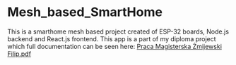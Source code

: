# Mesh_based_SmartHome
This is a smarthome mesh based project created of ESP-32 boards, Node.js backend and React.js frontend. This app is a part of my diploma project which full documentation can be seen here:
[Praca Magisterska Żmijewski Filip.pdf](https://github.com/FilipZmija/Mesh_based_SmartHome/files/14994940/Praca.Magisterska.Zmijewski.Filip.pdf)
